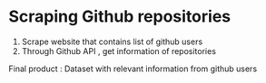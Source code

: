 # Scraping Github repositories

1. Scrape website that contains list of github users
2. Through Github API , get information of repositories

Final product : Dataset with relevant information from github users
